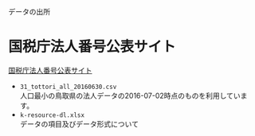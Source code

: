 データの出所

# 国税庁法人番号公表サイト

[国税庁法人番号公表サイト](http://www.houjin-bangou.nta.go.jp/download/zenken/#csv-unicode)
  
- `31_tottori_all_20160630.csv`  
人口最小の鳥取県の法人データの2016-07-02時点のものを利用しています。
- `k-resource-dl.xlsx`  
データの項目及びデータ形式について  
